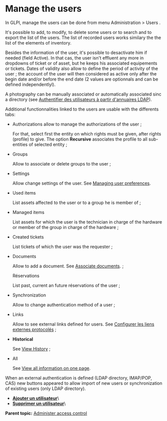 Manage the users
================

In GLPI, manage the users can be done from menu Administration \> Users
.

It's possible to add, to modify, to delete some users or to search and
to export the list of the users. The list of recorded users works
similary the the list of the elements of inventory.

Besides the information of the user, it's possible to desactivate him if
needed (field Active). In that cas, the user isn't effluent any more in
dropdowns of ticket or of asset, but he keeps his associated equipements
or tickets. Dates of validity also allow to define the period of
activity of the user ; the account of the user will then considered as
active only after the begin date and/or before the end date (2 values
are optionnals and can be defined independentlyl).

A photography can be manually associated or automatically associated
sinc a directory (see [Authentifier des utilisateurs à partir
d'annuaires
LDAP](config_auth_ldap.html "L'interface de GLPI avec les annuaires LDAP se configure depuis le menu Configuration > Authentification > Annuaire LDAP.")).

Additional functionnalities linked to the users are usable with the
differents tabs:

-   Authorizations allow to manage the authorizations of the user ;

    For that, select first the entity on which rights must be given,
    after rights (profile) to give. The option **Recursive** associates
    the profile to all sub-entities of selected entity ;

-   Groups

    Allow to associate or delete groups to the user ;

-   Settings

    Allow change settings of the user. See [Managing user
    preferences](start_pref.html "User preferences are changing from the menu Settings").

-   Used items

    List assets affected to the user or to a group he is member of ;

-   Managed items

    List assets for which the user is the technician in charge of the
    hardware or member of the group in charge of the hardware ;

-   Created tickets

    List tickets of which the user was the requester ;

-   Documents

    Allow to add a document. See [Associate
    documents](inventory_document.html "Associated documents can be managed from the tab Documents").
    ;

    Réservations

    List past, current an future réservations of the user ;

-   Synchronization

    Allow to change authentication method of a user ;

-   Links

    Allow to see external links defined for users. See [Configurer les
    liens externes
    protocolés](config_link.html "Les liens externes se configurent depuis le menu Configuration > Liens externes")
    ;

-   **Historical**

    See [View
    History](inventory_log.html "The history is viewed from the tab Historical")
    ;

-   All

    See [View all information on one
    page](inventory_all.html "For an item all information are showed on only one page from tab All").

When an external authentication is defined (LDAP directory, IMAP/POP,
CAS) new buttons appeared to allow import of new users or
synchronization of existing users (only LDAP directory).

-   **[Ajouter un
    utilisateur](../glpi/administration_user_t_create.html)**\
-   **[Supprimer un
    utilisateur](../glpi/administration_user_t_delete.html)**\

**Parent topic:** [Administer access
control](../glpi/access_control_intro.html "This section describes how to administer the system access control which allows each user access to specific use.")
